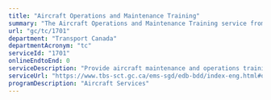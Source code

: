 ```yaml
---
title: "Aircraft Operations and Maintenance Training"
summary: "The Aircraft Operations and Maintenance Training service from Transport Canada is not available end-to-end online, according to the GC Service Inventory."
url: "gc/tc/1701"
department: "Transport Canada"
departmentAcronym: "tc"
serviceId: "1701"
onlineEndtoEnd: 0
serviceDescription: "Provide aircraft maintenance and operations training to Transport Canada aviation personnel and other government departments and agencies."
serviceUrl: "https://www.tbs-sct.gc.ca/ems-sgd/edb-bdd/index-eng.html#orgs/program/TC-BTW06/infograph/intro"
programDescription: "Aircraft Services"
---
```

